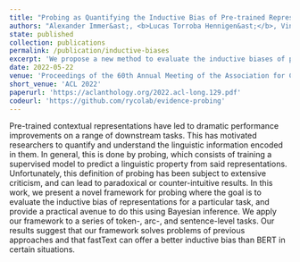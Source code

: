```yaml
---
title: "Probing as Quantifying the Inductive Bias of Pre-trained Representations"
authors: "Alexander Immer&ast;, <b>Lucas Torroba Hennigen&ast;</b>, Vincent Fortuin, Ryan Cotterell"
state: published
collection: publications
permalink: /publication/inductive-biases
excerpt: 'We propose a new method to evaluate the inductive biases of pre-trained NLP representations which addresses limitations of previous work in probing. Our results suggest that fastText may offer a better inductive bias than BERT in certain multilingual morphosyntactic tasks.'
date: 2022-05-22
venue: 'Proceedings of the 60th Annual Meeting of the Association for Computational Linguistics'
short_venue: 'ACL 2022'
paperurl: 'https://aclanthology.org/2022.acl-long.129.pdf'
codeurl: 'https://github.com/rycolab/evidence-probing'
---
```

Pre-trained contextual representations have led to dramatic performance improvements on a range of downstream tasks. This has motivated researchers to quantify and understand the linguistic information encoded in them. In general, this is done by probing, which consists of training a supervised model to predict a linguistic property from said representations. Unfortunately, this definition of probing has been subject to extensive criticism, and can lead to paradoxical or counter-intuitive results. In this work, we present a novel framework for probing where the goal is to evaluate the inductive bias of representations for a particular task, and provide a practical avenue to do this using Bayesian inference. We apply our framework to a series of token-, arc-, and sentence-level tasks. Our results suggest that our framework solves problems of previous approaches and that fastText can offer a better inductive bias than BERT in certain situations.

